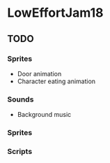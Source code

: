 # LowEffortJam18

## TODO

### Sprites

- Door animation
- Character eating animation

### Sounds

- Background music

### Sprites

### Scripts